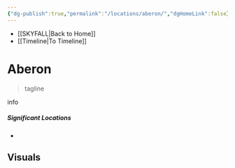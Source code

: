 ```yaml
---
{"dg-publish":true,"permalink":"/locations/aberon/","dgHomeLink":false}
---
```


- [[SKYFALL\|Back to Home]]
- [[Timeline\|To Timeline]]

# Aberon
>tagline

info

##### Significant Locations
- 

## Visuals
